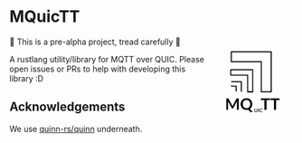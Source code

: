 # MQuicTT

<img align="right" src="docs/logo.png" height="150px" alt="MQuicTT logo">

🚧 This is a pre-alpha project, tread carefully 🚧

A rustlang utility/library for MQTT over QUIC. Please open issues or PRs to help with developing this library :D

## Acknowledgements
We use [quinn-rs/quinn][quinn] underneath.

[quinn]: https://github.com/quinn-rs/quinn